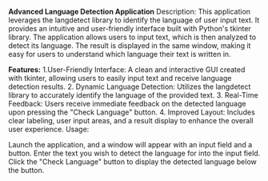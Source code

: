 **Advanced Language Detection Application**
Description:
This application leverages the langdetect library to identify the language of user input text. It provides an intuitive and user-friendly interface built with Python's tkinter library. The application allows users to input text, which is then analyzed to detect its language. The result is displayed in the same window, making it easy for users to understand which language their text is written in.

**Features:**
1.User-Friendly Interface: A clean and interactive GUI created with tkinter, allowing users to easily input text and receive language detection results.
2. Dynamic Language Detection: Utilizes the langdetect library to accurately identify the language of the provided text.
3. Real-Time Feedback: Users receive immediate feedback on the detected language upon pressing the "Check Language" button.
4. Improved Layout: Includes clear labeling, user input areas, and a result display to enhance the overall user experience. Usage:

Launch the application, and a window will appear with an input field and a button.
Enter the text you wish to detect the language for into the input field.
Click the "Check Language" button to display the detected language below the button.